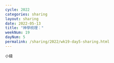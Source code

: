 ```yaml
---
cycle: 2022
categories: sharing
layout: sharing
date: 2022-05-13
title: "神學梳理："
weekNum: 19
dayNum: 5
permalink: /sharing/2022/wk19-day5-sharing.html
---
```


[](https://eccseattle.github.io/media/sharing/2022/wk019/2022-05-13-bin.m4a)

`小錢`
